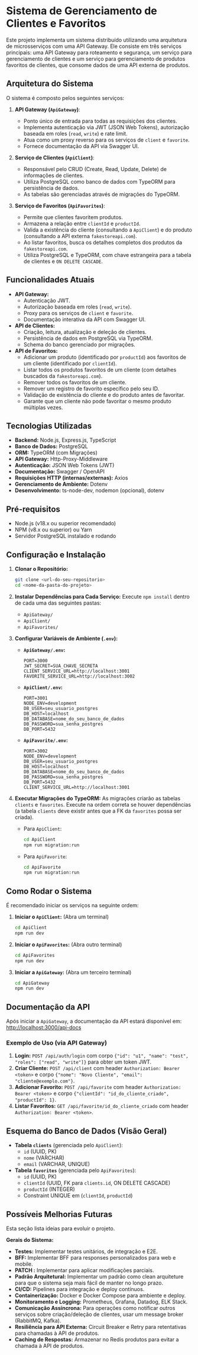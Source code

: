 # Sistema de Gerenciamento de Clientes e Favoritos

Este projeto implementa um sistema distribuído utilizando uma arquitetura de microsserviços com uma API Gateway. Ele consiste em três serviços principais: uma API Gateway para roteamento e segurança, um serviço para gerenciamento de clientes e um serviço para gerenciamento de produtos favoritos de clientes, que consome dados de uma API externa de produtos.

## Arquitetura do Sistema

O sistema é composto pelos seguintes serviços:

1.  **API Gateway (`ApiGateway`)**:

    - Ponto único de entrada para todas as requisições dos clientes.
    - Implementa autenticação via JWT (JSON Web Tokens), autorização baseada em roles (`read`, `write`) e rate limit.
    - Atua como um proxy reverso para os serviços de `client` e `favorite`.
    - Fornece documentação da API via Swagger UI.

2.  **Serviço de Clientes (`ApiClient`)**:

    - Responsável pelo CRUD (Create, Read, Update, Delete) de informações de clientes.
    - Utiliza PostgreSQL como banco de dados com TypeORM para persistência de dados.
    - As tabelas são gerenciadas através de migrações do TypeORM.

3.  **Serviço de Favoritos (`ApiFavorites`)**:
    - Permite que clientes favoritem produtos.
    - Armazena a relação entre `clientId` e `productId`.
    - Valida a existência do cliente (consultando a `ApiClient`) e do produto (consultando a API externa `fakestoreapi.com`).
    - Ao listar favoritos, busca os detalhes completos dos produtos da `fakestoreapi.com`.
    - Utiliza PostgreSQL e TypeORM, com chave estrangeira para a tabela de clientes e `ON DELETE CASCADE`.

## Funcionalidades Atuais

- **API Gateway:**
  - Autenticação JWT.
  - Autorização baseada em roles (`read`, `write`).
  - Proxy para os serviços de `client` e `favorite`.
  - Documentação interativa da API com Swagger UI.
- **API de Clientes:**
  - Criação, leitura, atualização e deleção de clientes.
  - Persistência de dados em PostgreSQL via TypeORM.
  - Schema do banco gerenciado por migrações.
- **API de Favoritos:**
  - Adicionar um produto (identificado por `productId`) aos favoritos de um cliente (identificado por `clientId`).
  - Listar todos os produtos favoritos de um cliente (com detalhes buscados da `fakestoreapi.com`).
  - Remover todos os favoritos de um cliente.
  - Remover um registro de favorito específico pelo seu ID.
  - Validação de existência do cliente e do produto antes de favoritar.
  - Garante que um cliente não pode favoritar o mesmo produto múltiplas vezes.

## Tecnologias Utilizadas

- **Backend:** Node.js, Express.js, TypeScript
- **Banco de Dados:** PostgreSQL
- **ORM:** TypeORM (com Migrações)
- **API Gateway:** Http-Proxy-Middleware
- **Autenticação:** JSON Web Tokens (JWT)
- **Documentação:** Swagger / OpenAPI
- **Requisições HTTP (internas/externas):** Axios
- **Gerenciamento de Ambiente:** Dotenv
- **Desenvolvimento:** ts-node-dev, nodemon (opcional), dotenv

## Pré-requisitos

- Node.js (v18.x ou superior recomendado)
- NPM (v8.x ou superior) ou Yarn
- Servidor PostgreSQL instalado e rodando

## Configuração e Instalação

1.  **Clonar o Repositório:**

    ```bash
    git clone <url-do-seu-repositorio>
    cd <nome-da-pasta-do-projeto>
    ```

2.  **Instalar Dependências para Cada Serviço:**
    Execute `npm install` dentro de cada uma das seguintes pastas:

    - `ApiGateway/`
    - `ApiClient/`
    - `ApiFavorites/`

3.  **Configurar Variáveis de Ambiente (`.env`):**

    - **`ApiGateway/.env`:**

      ```env
      PORT=3000
      JWT_SECRET=SUA_CHAVE_SECRETA
      CLIENT_SERVICE_URL=http://localhost:3001
      FAVORITE_SERVICE_URL=http://localhost:3002
      ```

    - **`ApiClient/.env`:**

      ```env
      PORT=3001
      NODE_ENV=development
      DB_USER=seu_usuario_postgres
      DB_HOST=localhost
      DB_DATABASE=nome_do_seu_banco_de_dados
      DB_PASSWORD=sua_senha_postgres
      DB_PORT=5432
      ```

    - **`ApiFavorite/.env`:**
      ```env
      PORT=3002
      NODE_ENV=development
      DB_USER=seu_usuario_postgres
      DB_HOST=localhost
      DB_DATABASE=nome_do_seu_banco_de_dados
      DB_PASSWORD=sua_senha_postgres
      DB_PORT=5432
      CLIENT_SERVICE_URL=http://localhost:3001
      ```

4.  **Executar Migrações do TypeORM:**
    As migrações criarão as tabelas `clients` e `favorites`. Execute na ordem correta se houver dependências (a tabela `clients` deve existir antes que a FK da `favorites` possa ser criada).

    - Para `ApiClient`:
      ```bash
      cd ApiClient
      npm run migration:run
      ```
    - Para `ApiFavorite`:
      ```bash
      cd ApiFavorite
      npm run migration:run
      ```

## Como Rodar o Sistema

É recomendado iniciar os serviços na seguinte ordem:

1.  **Iniciar o `ApiClient`:**
    (Abra um terminal)

    ```bash
    cd ApiClient
    npm run dev
    ```

2.  **Iniciar o `ApiFavorites`:**
    (Abra outro terminal)

    ```bash
    cd ApiFavorites
    npm run dev
    ```

3.  **Iniciar a `ApiGateway`:**
    (Abra um terceiro terminal)
    ```bash
    cd ApiGateway
    npm run dev
    ```

## Documentação da API

Após iniciar a `ApiGateway`, a documentação da API estará disponível em:
[http://localhost:3000/api-docs](http://localhost:3000/api-docs)

### Exemplo de Uso (via API Gateway)

1.  **Login:** `POST /api/auth/login` com corpo `{"id": "u1", "name": "test", "roles": ["read", "write"]}` para obter um token JWT.
2.  **Criar Cliente:** `POST /api/client` com header `Authorization: Bearer <token>` e corpo `{"nome": "Novo Cliente", "email": "cliente@exemplo.com"}`.
3.  **Adicionar Favorito:** `POST /api/favorite` com header `Authorization: Bearer <token>` e corpo `{"clientId": "id_do_cliente_criado", "productId": 1}`.
4.  **Listar Favoritos:** `GET /api/favorite/id_do_cliente_criado` com header `Authorization: Bearer <token>`.

## Esquema do Banco de Dados (Visão Geral)

- **Tabela `clients`** (gerenciada pelo `ApiClient`):
  - `id` (UUID, PK)
  - `nome` (VARCHAR)
  - `email` (VARCHAR, UNIQUE)
- **Tabela `favorites`** (gerenciada pelo `ApiFavorites`):
  - `id` (UUID, PK)
  - `clientId` (UUID, FK para `clients.id`, ON DELETE CASCADE)
  - `productId` (INTEGER)
  - Constraint UNIQUE em (`clientId`, `productId`)

## Possíveis Melhorias Futuras

Esta seção lista ideias para evoluir o projeto.

**Gerais do Sistema:**

- **Testes:** Implementar testes unitários, de integração e E2E.
- **BFF:** Implementar BFF para responses personalizados para web e mobile.
- **PATCH :** Implementar para aplicar modificações parciais.
- **Padrão Arquitetural:** Implementar um padrão como clean arquiteture para que o sistema seja mais fácil de manter no longo prazo.
- **CI/CD:** Pipelines para integração e deploy contínuos.
- **Containerização:** Docker e Docker Compose para ambiente e deploy.
- **Monitoramento e Logging:** Prometheus, Grafana, Datadog, ELK Stack.
- **Comunicação Assíncrona:** Para operações como notificar outros serviços sobre criação/deleção de clientes, usar um message broker (RabbitMQ, Kafka).
- **Resiliência para API Externa:** Circuit Breaker e Retry para retentativas para chamadas à API de produtos.
- **Caching de Respostas:** Armazenar no Redis produtos para evitar a chamada à API de produtos.
